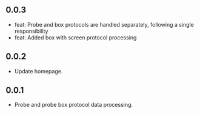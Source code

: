 ## 0.0.3

* feat: Probe and box protocols are handled separately, following a single responsibility
* feat: Added box with screen protocol processing

## 0.0.2

* Update homepage.

## 0.0.1

* Probe and probe box protocol data processing.
